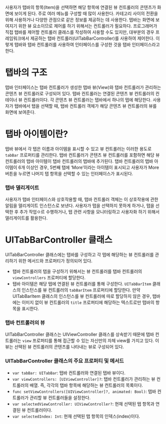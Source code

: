 사용자가 탭바의 항목(Item)을 선택하면 해당 항목에 연결된 뷰 컨트롤러의 콘텐츠가 화면에 보이게 된다. 주로 여러 메뉴를 구성할 때 많이 사용한다. 카테고리 사이의 전환을 위해 사용하거나 다양한 관점으로 같은 정보를 제공하는 데 사용한다. 탭바는 화면에 보여지기 위한 뷰 요소이므로 제어를 하기 위해서는 컨트롤러가 필요하다. 프로그래머가 직접 탭바를 제어할 컨트롤러 클래스를 작성하여 사용할 수도 있지만, 대부분의 경우 프레임워크에서 제공하는 탭바 컨트롤러(UITabBarController)를 사용하여 제어한다. 이렇게 탭바와 탭바 컨트롤러를 사용하여 인터페이스를 구성한 것을 탭바 인터페이스라고 한다.

# 탭바의 구조

탭바 인터페이스는 탭바 컨트롤러가 생성한 탭바 뷰(View)와 탭바 컨트롤러가 관리하는 콘텐츠 뷰 컨트롤러로 구성되어 있다. 탭바 컨트롤러는 연결된 콘텐츠 뷰 컨트롤러의 컨테이너 뷰 컨트롤러이다. 각 콘텐츠 뷰 컨트롤러는 탭바에서 하나의 탭에 해당한다. 사용자가 탭바에서 탭을 선택할 때, 탭바 컨트롤러 객체가 해당 콘텐츠 뷰 컨트롤러의 뷰를 화면에 보여준다.

# 탭바 아이템이란?

탭바 뷰에서 각 탭은 이름과 아이템을 표시할 수 있고 뷰 컨트롤러는 이러한 용도로 `tabBar` 프로퍼티를 관리한다. 탭바 컨트롤러가 콘텐츠 뷰 컨트롤러를 포함하면 해당 뷰 컨트롤러의 탭바 아이템이 탭바 컨트롤러의 탭바에 추가된다. 탭바 컨트롤러의 탭바 아이템이 6개 이상인 경우, 5번째 탭에 ‘More’이라는 아이템이 표시되고 사용자가 More 버튼을 누르면 나머지 탭 항목을 선택할 수 있는 인터페이스가 표시된다.

### 탭바 델리게이트

사용자가 탭바 인터페이스와 상호작용할 때, 탭바 컨트롤러 객체는 이 상호작용에 관한 알림을 델리게이트 인스턴스로 보낸다. 사용자가 탭을 선택하지 못하게 하거나, 탭을 선택한 후 추가 작업ㅇ르 수행하거나, 탭 관련 사항을 모니터링하고 사용자화 하기 위해서 델리게이트를 활용한다.

# UITabBarController 클래스

UITabBarController 클래스에는 탭바를 구성하고 각 탭에 해당하는 뷰 컨트롤러를 관리하기 위한 메서드와 프로퍼티가 정의되어 있다.

- 탭바 컨트롤러의 탭을 구성하기 위해서는 뷰 컨트롤러를 탭바 컨트롤러의 `viewControllers` 프로퍼티에 할당한다.
- 탭바 아이템은 해당 탭에 연결된 뷰 컨트롤러를 통해 구성한다. `UITabBarItem` 클래스의 인스턴스를 뷰 컨트롤러의 `tabBarItem` 프로퍼티에 할당한다. 만약 UITabBarItem 클래스의 인스턴스를 뷰 컨트롤러에 따로 할당하지 않은 경우, 탭바에는 이미지 없이 뷰 컨트롤러의 `title` 프로퍼티에 해당하는 텍스트로만 탭바의 항목을 표시한다.

### 탭바 컨트롤러의 뷰

UITabBarController 클래스는 UIViewController 클래스를 상속받기 때문에 탭바 컨트롤러는 `view` 프로퍼티를 통해 접근할 수 있는 자신만의 자체 view를 가지고 있다. 이 뷰는 선택된 뷰 컨트롤러의 콘텐츠를 나타내는 뷰로 구성되어 있다.

### UITabBarController 클래스의 주요 프로퍼티 및 메서드

- `var tabBar: UITabBar`: 탭바 컨트롤러와 연결된 탭바 뷰이다.
- `var viewControllers: [UIViewController]?`: 탭바 컨트롤러가 관리하는 뷰 컨트롤러의 배열. 즉, 각각의 탭바 항목에 해당하는 뷰 컨트롤러의 목록이다.
- `func setViewControllers([UIViewController]?, animated: Bool)`: 탭바 컨트롤러가 관리할 뷰 컨트롤러들을 설정한다.
- `var selectedViewController: UIViewController?`: 현재 선택된 탭 항목과 연결된 뷰 컨트롤러이다.
- `var selectedIndex: Int`: 현재 선택된 탭 항목의 인덱스(index)이다.
